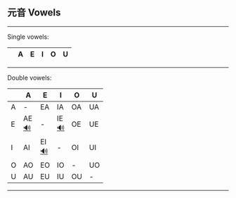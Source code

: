 ## 元音 Vowels

---

Single vowels:

|     | A   | E   | I   | O   | U   |
| --- | --- | --- | --- | --- | --- |

---

Double vowels:

|     | A                                                                                                                   | E                                                                                                                   | I                                                                                                                   | O   | U   |
| --- | ------------------------------------------------------------------------------------------------------------------- | ------------------------------------------------------------------------------------------------------------------- | ------------------------------------------------------------------------------------------------------------------- | --- | --- |
| A   | -                                                                                                                   | EA                                                                                                                  | IA                                                                                                                  | OA  | UA  |
| E   | AE<br/>[🔊](https://user-images.githubusercontent.com/118973770/206022284-4ac4d615-cf72-4624-b45e-b6ecb1a2fa2c.mp4) | -                                                                                                                   | IE<br/>[🔊](https://user-images.githubusercontent.com/118973770/206022786-58201f3d-a7f1-4364-9a40-f62e636c1273.mp4) | OE  | UE  |
| I   | AI                                                                                                                  | EI<br/>[🔊](https://user-images.githubusercontent.com/118973770/206022641-29ea9332-2f28-42f7-bd29-2ae0f0566242.mp4) | -                                                                                                                   | OI  | UI  |
| O   | AO                                                                                                                  | EO                                                                                                                  | IO                                                                                                                  | -   | UO  |
| U   | AU                                                                                                                  | EU                                                                                                                  | IU                                                                                                                  | OU  | -   |

---
